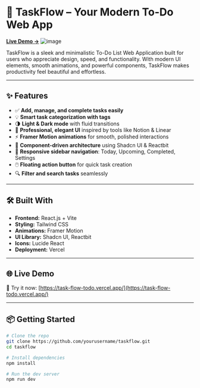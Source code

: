 # 🚀 TaskFlow – Your Modern To-Do Web App  
**[Live Demo →](https://task-flow-todo.vercel.app/)**
![image](https://github.com/user-attachments/assets/4f302005-c66f-4f3d-ae6d-45ed3a32f432)



TaskFlow is a sleek and minimalistic To-Do List Web Application built for users who appreciate design, speed, and functionality. With modern UI elements, smooth animations, and powerful components, TaskFlow makes productivity feel beautiful and effortless.

---

## ✨ Features

- ✅ **Add, manage, and complete tasks easily**
- 💡 **Smart task categorization with tags**
- 🌗 **Light & Dark mode** with fluid transitions
- 🎨 **Professional, elegant UI** inspired by tools like Notion & Linear
- ⚡ **Framer Motion animations** for smooth, polished interactions
- 🧱 **Component-driven architecture** using Shadcn UI & Reactbit
- 🧭 **Responsive sidebar navigation**: Today, Upcoming, Completed, Settings
- 🖱️ **Floating action button** for quick task creation
- 🔍 **Filter and search tasks** seamlessly

---

## 🛠️ Built With

- **Frontend:** React.js + Vite  
- **Styling:** Tailwind CSS  
- **Animations:** Framer Motion  
- **UI Library:** Shadcn UI, Reactbit  
- **Icons:** Lucide React  
- **Deployment:** Vercel

---

## 🌐 Live Demo

🎯 Try it now: [https://task-flow-todo.vercel.app/](https://task-flow-todo.vercel.app/)

---

## 📦 Getting Started

```bash
# Clone the repo
git clone https://github.com/yourusername/taskflow.git
cd taskflow

# Install dependencies
npm install

# Run the dev server
npm run dev

